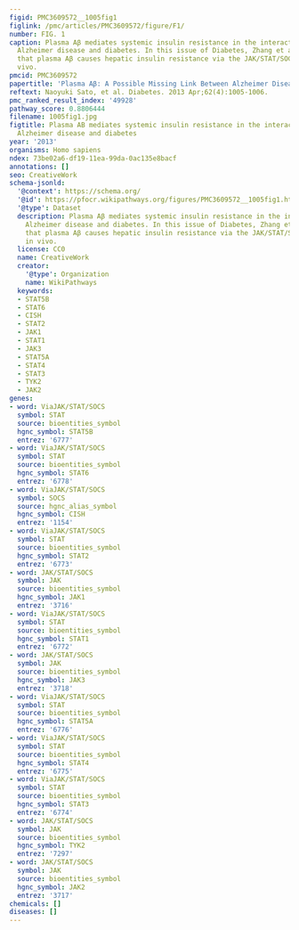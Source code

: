 ```yaml
---
figid: PMC3609572__1005fig1
figlink: /pmc/articles/PMC3609572/figure/F1/
number: FIG. 1
caption: Plasma Aβ mediates systemic insulin resistance in the interaction between
  Alzheimer disease and diabetes. In this issue of Diabetes, Zhang et al. () report
  that plasma Aβ causes hepatic insulin resistance via the JAK/STAT/SOCS pathway in
  vivo.
pmcid: PMC3609572
papertitle: 'Plasma Aβ: A Possible Missing Link Between Alzheimer Disease and Diabetes.'
reftext: Naoyuki Sato, et al. Diabetes. 2013 Apr;62(4):1005-1006.
pmc_ranked_result_index: '49928'
pathway_score: 0.8806444
filename: 1005fig1.jpg
figtitle: Plasma AB mediates systemic insulin resistance in the interaction between
  Alzheimer disease and diabetes
year: '2013'
organisms: Homo sapiens
ndex: 73be02a6-df19-11ea-99da-0ac135e8bacf
annotations: []
seo: CreativeWork
schema-jsonld:
  '@context': https://schema.org/
  '@id': https://pfocr.wikipathways.org/figures/PMC3609572__1005fig1.html
  '@type': Dataset
  description: Plasma Aβ mediates systemic insulin resistance in the interaction between
    Alzheimer disease and diabetes. In this issue of Diabetes, Zhang et al. () report
    that plasma Aβ causes hepatic insulin resistance via the JAK/STAT/SOCS pathway
    in vivo.
  license: CC0
  name: CreativeWork
  creator:
    '@type': Organization
    name: WikiPathways
  keywords:
  - STAT5B
  - STAT6
  - CISH
  - STAT2
  - JAK1
  - STAT1
  - JAK3
  - STAT5A
  - STAT4
  - STAT3
  - TYK2
  - JAK2
genes:
- word: ViaJAK/STAT/SOCS
  symbol: STAT
  source: bioentities_symbol
  hgnc_symbol: STAT5B
  entrez: '6777'
- word: ViaJAK/STAT/SOCS
  symbol: STAT
  source: bioentities_symbol
  hgnc_symbol: STAT6
  entrez: '6778'
- word: ViaJAK/STAT/SOCS
  symbol: SOCS
  source: hgnc_alias_symbol
  hgnc_symbol: CISH
  entrez: '1154'
- word: ViaJAK/STAT/SOCS
  symbol: STAT
  source: bioentities_symbol
  hgnc_symbol: STAT2
  entrez: '6773'
- word: JAK/STAT/SOCS
  symbol: JAK
  source: bioentities_symbol
  hgnc_symbol: JAK1
  entrez: '3716'
- word: ViaJAK/STAT/SOCS
  symbol: STAT
  source: bioentities_symbol
  hgnc_symbol: STAT1
  entrez: '6772'
- word: JAK/STAT/SOCS
  symbol: JAK
  source: bioentities_symbol
  hgnc_symbol: JAK3
  entrez: '3718'
- word: ViaJAK/STAT/SOCS
  symbol: STAT
  source: bioentities_symbol
  hgnc_symbol: STAT5A
  entrez: '6776'
- word: ViaJAK/STAT/SOCS
  symbol: STAT
  source: bioentities_symbol
  hgnc_symbol: STAT4
  entrez: '6775'
- word: ViaJAK/STAT/SOCS
  symbol: STAT
  source: bioentities_symbol
  hgnc_symbol: STAT3
  entrez: '6774'
- word: JAK/STAT/SOCS
  symbol: JAK
  source: bioentities_symbol
  hgnc_symbol: TYK2
  entrez: '7297'
- word: JAK/STAT/SOCS
  symbol: JAK
  source: bioentities_symbol
  hgnc_symbol: JAK2
  entrez: '3717'
chemicals: []
diseases: []
---
```

